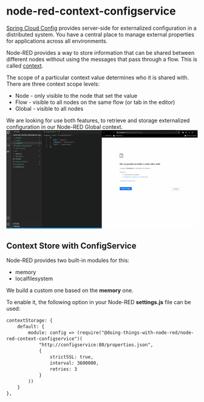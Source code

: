 # node-red-context-configservice
[Spring Cloud Config](https://cloud.spring.io/spring-cloud-config/reference/html/#_spring_cloud_config_server) provides server-side for externalized configuration in a distributed system. You have a central place to manage external properties for applications across all environments.

Node-RED provides a way to store information that can be shared between different nodes without using the messages that pass through a flow. This is called [context](https://nodered.org/docs/user-guide/context).

The scope of a particular context value determines who it is shared with. There are three context scope levels:
* Node - only visible to the node that set the value
* Flow - visible to all nodes on the same flow (or tab in the editor)
* Global - visible to all nodes

We are looking for use both features, to retrieve and storage  externalized configuration in our Node-RED Global context.
![Alt Text](assets/configservice.gif)

## Context Store with ConfigService
Node-RED provides two built-in modules for this:
* memory
* localfilesystem

We build a custom one based on the **memory** one.

To enable it, the following option in your Node-RED **settings.js** file can be used:
```
contextStorage: {
    default: {
        module: config => (require("@doing-things-with-node-red/node-red-context-configservice")(
            "http://configservice:80/properties.json",
            {
                strictSSL: true,
                interval: 3600000,
                retries: 3
            }
        ))
    }
},
```